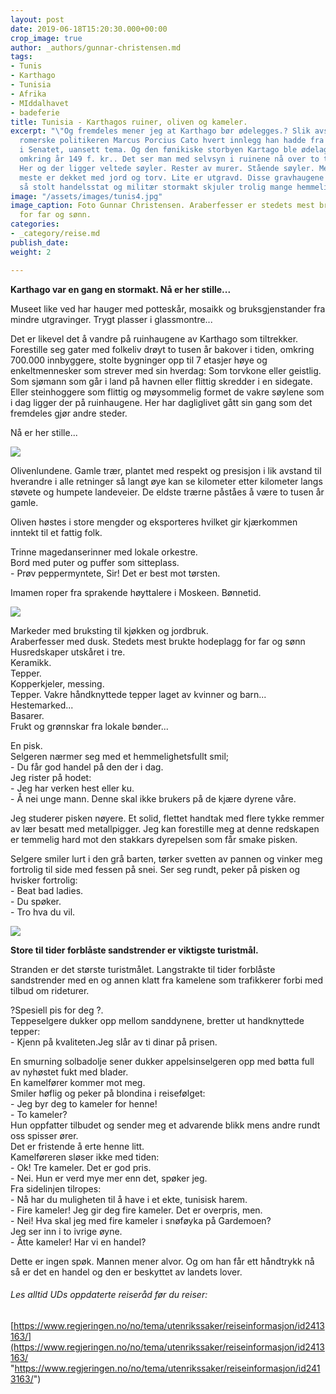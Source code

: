 ```yaml
---
layout: post
date: 2019-06-18T15:20:30.000+00:00
crop_image: true
author: _authors/gunnar-christensen.md
tags:
- Tunis
- Karthago
- Tunisia
- Afrika
- MIddalhavet
- badeferie
title: Tunisia - Karthagos ruiner, oliven og kameler.
excerpt: "\"Og fremdeles mener jeg at Karthago bør ødelegges.? Slik avsluttet den
  romerske politikeren Marcus Porcius Cato hvert innlegg han hadde fra talerstolen
  i Senatet, uansett tema. Og den fønikiske storbyen Kartago ble ødelagt av romerne
  omkring år 149 f. kr.. Det ser man med selvsyn i ruinene nå over to tusen år senere.
  Her og der ligger veltede søyler. Rester av murer. Stående søyler. Men det aller
  meste er dekket med jord og torv. Lite er utgravd. Disse gravhaugene av den engang
  så stolt handelsstat og militær stormakt skjuler trolig mange hemmeligheter..."
image: "/assets/images/tunis4.jpg"
image_caption: Foto Gunnar Christensen. Araberfesser er stedets mest brukte hodeplagg
  for far og sønn.
categories:
- _category/reise.md
publish_date: 
weight: 2

---
```

**Karthago var en gang en stormakt. Nå er her stille...**

Museet like ved har hauger med potteskår, mosaikk og bruksgjenstander fra mindre utgravinger. Trygt plasser i glassmontre...

Det er likevel det å vandre på ruinhaugene av Karthago som tiltrekker. Forestille seg gater med folkeliv drøyt to tusen år bakover i tiden, omkring 700.000 innbyggere, stolte bygninger opp til 7 etasjer høye og enkeltmennesker som strever med sin hverdag: Som torvkone eller geistlig. Som sjømann som går i land på havnen eller flittig skredder i en sidegate. Eller steinhoggere som flittig og møysommelig formet de vakre søylene som i dag ligger der på ruinhaugene. Her har dagliglivet gått sin gang som det fremdeles gjør andre steder.

Nå er her stille...

![](http://www.helping.no/tunis1.jpg)

Olivenlundene. Gamle trær, plantet med respekt og presisjon i lik avstand til hverandre i alle retninger så langt øye kan se kilometer etter kilometer langs støvete og humpete landeveier. De eldste trærne påståes å være to tusen år gamle.

Oliven høstes i store mengder og eksporteres hvilket gir kjærkommen inntekt til et fattig folk.

Trinne magedanserinner med lokale orkestre.  
Bord med puter og puffer som sitteplass.  
\- Prøv peppermyntete, Sir! Det er best mot tørsten.

Imamen roper fra sprakende høyttalere i Moskeen. Bønnetid.

![](http://www.helping.no/tunis2.jpg)

Markeder med bruksting til kjøkken og jordbruk.  
Araberfesser med dusk. Stedets mest brukte hodeplagg for far og sønn  
Husredskaper utskåret i tre.  
Keramikk.  
Tepper.  
Kopperkjeler, messing.  
Tepper. Vakre håndknyttede tepper laget av kvinner og barn...  
Hestemarked...  
Basarer.  
Frukt og grønnskar fra lokale bønder...

En pisk.  
Selgeren nærmer seg med et hemmelighetsfullt smil;  
\- Du får god handel på den der i dag.  
Jeg rister på hodet:  
\- Jeg har verken hest eller ku.  
\- Å nei unge mann. Denne skal ikke brukers på de kjære dyrene våre.

Jeg studerer pisken nøyere. Et solid, flettet handtak med flere tykke remmer av lær besatt med metallpigger. Jeg kan forestille meg at denne redskapen er temmelig hard mot den stakkars dyrepelsen som får smake pisken.

Selgere smiler lurt i den grå barten, tørker svetten av pannen og vinker meg fortrolig til side med fessen på snei. Ser seg rundt, peker på pisken og hvisker fortrolig:  
\- Beat bad ladies.  
\- Du spøker.  
\- Tro hva du vil.

![](http://www.helping.no/tunis3.jpg)

**Store til tider forblåste sandstrender er viktigste turistmål.**

Stranden er det største turistmålet. Langstrakte til tider forblåste sandstrender med en og annen klatt fra kamelene som trafikkerer forbi med tilbud om rideturer.

?Spesiell pis for deg ?.  
Teppeselgere dukker opp mellom sanddynene, bretter ut handknyttede tepper:  
\- Kjenn på kvaliteten.Jeg slår av ti dinar på prisen.

En smurning solbadolje sener dukker appelsinselgeren opp med bøtta full av nyhøstet fukt med blader.  
En kamelfører kommer mot meg.  
Smiler høflig og peker på blondina i reisefølget:  
\- Jeg byr deg to kameler for henne!  
\- To kameler?  
Hun oppfatter tilbudet og sender meg et advarende blikk mens andre rundt oss spisser ører.  
Det er fristende å erte henne litt.  
Kamelføreren sløser ikke med tiden:  
\- Ok! Tre kameler. Det er god pris.  
\- Nei. Hun er verd mye mer enn det, spøker jeg.  
Fra sidelinjen tilropes:  
\- Nå har du muligheten til å have i et ekte, tunisisk harem.  
\- Fire kameler! Jeg gir deg fire kameler. Det er overpris, men.  
\- Nei! Hva skal jeg med fire kameler i snøføyka på Gardemoen?  
Jeg ser inn i to ivrige øyne.  
\- Åtte kameler! Har vi en handel?

Dette er ingen spøk. Mannen mener alvor. Og om han får ett håndtrykk nå så er det en handel og den er beskyttet av landets lover.

###### Les alltid UDs oppdaterte reiseråd før du reiser:

[https://www.regjeringen.no/no/tema/utenrikssaker/reiseinformasjon/id2413163/](https://www.regjeringen.no/no/tema/utenrikssaker/reiseinformasjon/id2413163/ "https://www.regjeringen.no/no/tema/utenrikssaker/reiseinformasjon/id2413163/")